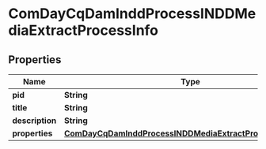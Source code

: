 
# ComDayCqDamInddProcessINDDMediaExtractProcessInfo

## Properties
Name | Type | Description | Notes
------------ | ------------- | ------------- | -------------
**pid** | **String** |  |  [optional]
**title** | **String** |  |  [optional]
**description** | **String** |  |  [optional]
**properties** | [**ComDayCqDamInddProcessINDDMediaExtractProcessProperties**](ComDayCqDamInddProcessINDDMediaExtractProcessProperties.md) |  |  [optional]



